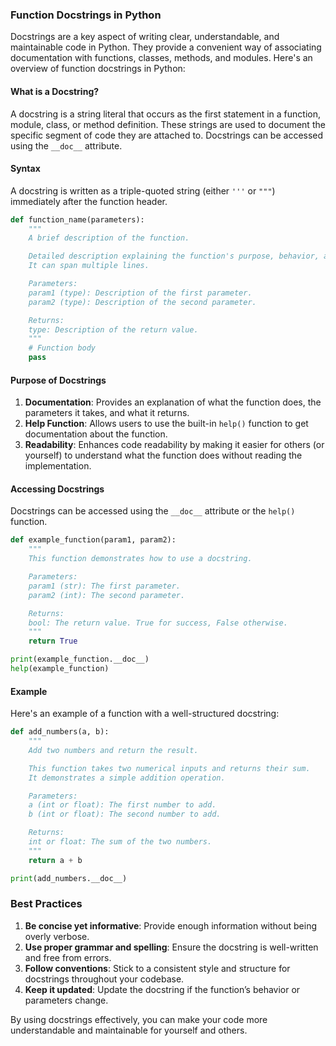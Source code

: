 ### Function Docstrings in Python

Docstrings are a key aspect of writing clear, understandable, and maintainable code in Python. They provide a convenient way of associating documentation with functions, classes, methods, and modules. Here's an overview of function docstrings in Python:

#### What is a Docstring?
A docstring is a string literal that occurs as the first statement in a function, module, class, or method definition. These strings are used to document the specific segment of code they are attached to. Docstrings can be accessed using the `__doc__` attribute.

#### Syntax
A docstring is written as a triple-quoted string (either `'''` or `"""`) immediately after the function header.

```python
def function_name(parameters):
    """
    A brief description of the function.

    Detailed description explaining the function's purpose, behavior, and parameters.
    It can span multiple lines.

    Parameters:
    param1 (type): Description of the first parameter.
    param2 (type): Description of the second parameter.

    Returns:
    type: Description of the return value.
    """
    # Function body
    pass
```

#### Purpose of Docstrings
1. **Documentation**: Provides an explanation of what the function does, the parameters it takes, and what it returns.
2. **Help Function**: Allows users to use the built-in `help()` function to get documentation about the function.
3. **Readability**: Enhances code readability by making it easier for others (or yourself) to understand what the function does without reading the implementation.

#### Accessing Docstrings
Docstrings can be accessed using the `__doc__` attribute or the `help()` function.

```python
def example_function(param1, param2):
    """
    This function demonstrates how to use a docstring.

    Parameters:
    param1 (str): The first parameter.
    param2 (int): The second parameter.

    Returns:
    bool: The return value. True for success, False otherwise.
    """
    return True

print(example_function.__doc__)
help(example_function)
```

#### Example
Here's an example of a function with a well-structured docstring:

```python
def add_numbers(a, b):
    """
    Add two numbers and return the result.

    This function takes two numerical inputs and returns their sum.
    It demonstrates a simple addition operation.

    Parameters:
    a (int or float): The first number to add.
    b (int or float): The second number to add.

    Returns:
    int or float: The sum of the two numbers.
    """
    return a + b

print(add_numbers.__doc__)
```

### Best Practices
1. **Be concise yet informative**: Provide enough information without being overly verbose.
2. **Use proper grammar and spelling**: Ensure the docstring is well-written and free from errors.
3. **Follow conventions**: Stick to a consistent style and structure for docstrings throughout your codebase.
4. **Keep it updated**: Update the docstring if the function’s behavior or parameters change.

By using docstrings effectively, you can make your code more understandable and maintainable for yourself and others.